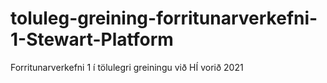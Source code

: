 # toluleg-greining-forritunarverkefni-1-Stewart-Platform
Forritunarverkefni 1 í tölulegri greiningu við HÍ vorið 2021
